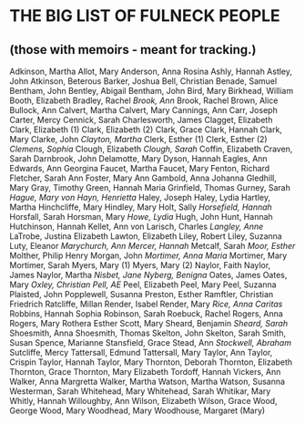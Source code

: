 # THE BIG LIST OF FULNECK PEOPLE

## (those with memoirs - meant for tracking.)

Adkinson, Martha
Allot, Mary
Anderson, Anna Rosina
Ashly, Hannah
Astley, John
Atkinson, Beterous
Barker, Joshua
Bell, Christian
Benade, Samuel
Bentham, John
Bentley, Abigail
Bentham, John
Bird, Mary
Birkhead, William
Booth, Elizabeth
Bradley, Rachel
_Brook, Ann_
Brook, Rachel
Brown, Alice
Bullock, Ann
Calvert, Martha
Calvert, Mary
Cannings, Ann
Carr, Joseph
Carter, Mercy
Cennick, Sarah
Charlesworth, James
Clagget, Elizabeth
Clark, Elizabeth (1)
Clark, Elizabeth (2)
Clark, Grace
Clark, Hannah
Clark, Mary
Clarke, John
_Clayton, Martha_
Clerk, Esther (1)
Clerk, Esther (2)
_Clemens, Sophia_
Clough, Elizabeth
_Clough, Sarah_
Coffin, Elizabeth
Craven, Sarah
Darnbrook, John
Delamotte, Mary
Dyson, Hannah
Eagles, Ann
Edwards, Ann Georgina
Faucet, Martha
Faucet, Mary
Fenton, Richard
Fletcher, Sarah Ann
Foster, Mary Ann
Gambold, Anna Johanna
Gledhill, Mary
Gray, Timothy
Green, Hannah Maria
Grinfield, Thomas
Gurney, Sarah
_Hague, Mary_
_von Hayn, Henrietta_
Haley, Joseph
Haley, Lydia
Hartley, Martha
Hinchcliffe, Mary
Hindley, Mary
Holt, Sally
_Horsefield, Hannah_
Horsfall, Sarah
Horsman, Mary
_Howe, Lydia_
Hugh, John
Hunt, Hannah
Hutchinson, Hannah
Kellet, Ann
von Larisch, Charles
_Langley, Anne_
LaTrobe, Justina Elizabeth
Lawton, Elizabeth
Liley, Robert
Liley, Suzanna
Luty, Eleanor
_Marychurch, Ann_
_Mercer, Hannah_
Metcalf, Sarah
_Moor, Esther_
Molther, Philip Henry
Morgan, John
_Mortimer, Anna Maria_
Mortimer, Mary
Mortimer, Sarah
Myers, Mary (1)
Myers, Mary (2)
Naylor, Faith
Naylor, James
Naylor, Martha
_Nisbet, Jane_
_Nyberg, Benigna_
Oates, James
Oates, Mary
_Oxley, Christian_
_Pell, AE_
Peel, Elizabeth
Peel, Mary
Peel, Suzanna
Plaisted, John
Popplewell, Susanna
Preston, Esther
Ramftler, Christian Friedrich
Ratcliffe, Millan
Render, Isabel
Render, Mary
_Rice, Anna Caritas_
Robbins, Hannah Sophia
Robinson, Sarah
Roebuck, Rachel
Rogers, Anna
Rogers, Mary
Rothera Esther
Scott, Mary
Sheard, Benjamin
_Sheard, Sarah_
Shoesmith, Anna
Shoesmith, Thomas
Skelton, John
Skelton, Sarah
Smith, Susan
Spence, Marianne
Stansfield, Grace
Stead, Ann
_Stockwell, Abraham_
Sutcliffe, Mercy
Tattersall, Edmund
Tattersall, Mary
Taylor, Ann
Taylor, Crispin
Taylor, Hannah
Taylor, Mary
Thornton, Deborah
Thornton, Elizabeth
Thornton, Grace
Thornton, Mary Elizabeth
Tordoff, Hannah
Vickers, Ann
Walker, Anna Margretta
Walker, Martha
Watson, Martha
Watson, Susanna
Westerman, Sarah
Whitehead, Mary
Whitehead, Sarah
Whitikar, Mary
Whitly, Hannah
Willoughby, Ann
Wilson, Elizabeth
Wilson, Grace
Wood, George
Wood, Mary
Woodhead, Mary
Woodhouse, Margaret (Mary)












